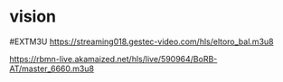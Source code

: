 # vision

#EXTM3U 
https://streaming018.gestec-video.com/hls/eltoro_bal.m3u8


https://rbmn-live.akamaized.net/hls/live/590964/BoRB-AT/master_6660.m3u8
